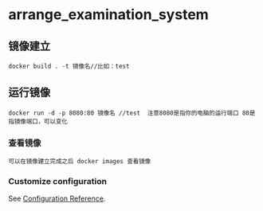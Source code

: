 # arrange_examination_system

## 镜像建立
```
docker build . -t 镜像名//比如：test
```

## 运行镜像
```
docker run -d -p 8080:80 镜像名 //test  注意8080是指你的电脑的运行端口 80是指镜像端口，可以变化
```
### 查看镜像
```
可以在镜像建立完成之后 docker images 查看镜像
```


### Customize configuration
See [Configuration Reference](https://cli.vuejs.org/config/).
